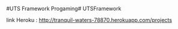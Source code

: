 #UTS Framework Progaming# UTSFramework

link Heroku : http://tranquil-waters-78870.herokuapp.com/projects
